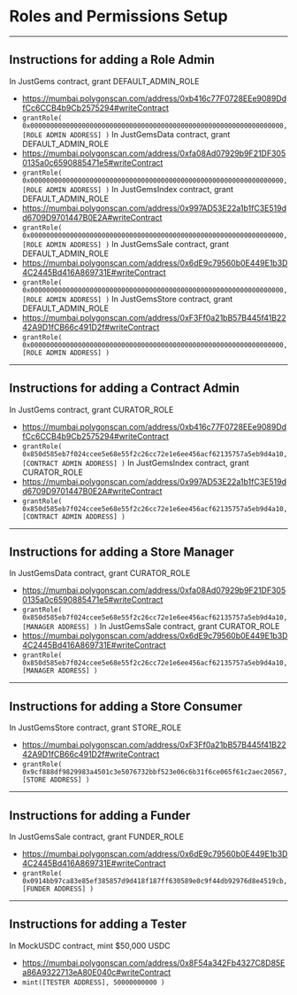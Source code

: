 # Roles and Permissions Setup

-----------------------------------
## Instructions for adding a Role Admin

In JustGems contract, grant DEFAULT_ADMIN_ROLE
 - https://mumbai.polygonscan.com/address/0xb416c77F0728EEe9089DdfCc6CCB4b9Cb2575294#writeContract
 - `grantRole( 0x0000000000000000000000000000000000000000000000000000000000000000, [ROLE ADMIN ADDRESS] )`
In JustGemsData contract, grant DEFAULT_ADMIN_ROLE
 - https://mumbai.polygonscan.com/address/0xfa08Ad07929b9F21DF3050135a0c6590885471e5#writeContract
 - `grantRole( 0x0000000000000000000000000000000000000000000000000000000000000000, [ROLE ADMIN ADDRESS] )`
In JustGemsIndex contract, grant DEFAULT_ADMIN_ROLE
 - https://mumbai.polygonscan.com/address/0x997AD53E22a1b1fC3E519dd6709D9701447B0E2A#writeContract
 - `grantRole( 0x0000000000000000000000000000000000000000000000000000000000000000, [ROLE ADMIN ADDRESS] )`
In JustGemsSale contract, grant DEFAULT_ADMIN_ROLE
 - https://mumbai.polygonscan.com/address/0x6dE9c79560b0E449E1b3D4C2445Bd416A869731E#writeContract
 - `grantRole( 0x0000000000000000000000000000000000000000000000000000000000000000, [ROLE ADMIN ADDRESS] )`
In JustGemsStore contract, grant DEFAULT_ADMIN_ROLE
 - https://mumbai.polygonscan.com/address/0xF3Ff0a21bB57B445f41B2242A9D1fCB66c491D2f#writeContract
 - `grantRole( 0x0000000000000000000000000000000000000000000000000000000000000000, [ROLE ADMIN ADDRESS] )`

-----------------------------------
## Instructions for adding a Contract Admin

In JustGems contract, grant CURATOR_ROLE
 - https://mumbai.polygonscan.com/address/0xb416c77F0728EEe9089DdfCc6CCB4b9Cb2575294#writeContract
 - `grantRole( 0x850d585eb7f024ccee5e68e55f2c26cc72e1e6ee456acf62135757a5eb9d4a10, [CONTRACT ADMIN ADDRESS] )`
In JustGemsIndex contract, grant CURATOR_ROLE
 - https://mumbai.polygonscan.com/address/0x997AD53E22a1b1fC3E519dd6709D9701447B0E2A#writeContract
 - `grantRole( 0x850d585eb7f024ccee5e68e55f2c26cc72e1e6ee456acf62135757a5eb9d4a10, [CONTRACT ADMIN ADDRESS] )`

-----------------------------------
## Instructions for adding a Store Manager

In JustGemsData contract, grant CURATOR_ROLE
 - https://mumbai.polygonscan.com/address/0xfa08Ad07929b9F21DF3050135a0c6590885471e5#writeContract
 - `grantRole( 0x850d585eb7f024ccee5e68e55f2c26cc72e1e6ee456acf62135757a5eb9d4a10, [MANAGER ADDRESS] )`
In JustGemsSale contract, grant CURATOR_ROLE
 - https://mumbai.polygonscan.com/address/0x6dE9c79560b0E449E1b3D4C2445Bd416A869731E#writeContract
 - `grantRole( 0x850d585eb7f024ccee5e68e55f2c26cc72e1e6ee456acf62135757a5eb9d4a10, [MANAGER ADDRESS] )`

-----------------------------------
## Instructions for adding a Store Consumer

In JustGemsStore contract, grant STORE_ROLE
 - https://mumbai.polygonscan.com/address/0xF3Ff0a21bB57B445f41B2242A9D1fCB66c491D2f#writeContract
 - `grantRole( 0x9cf888df9829983a4501c3e5076732bbf523e06c6b31f6ce065f61c2aec20567, [STORE ADDRESS] )`

-----------------------------------
## Instructions for adding a Funder

In JustGemsSale contract, grant FUNDER_ROLE
 - https://mumbai.polygonscan.com/address/0x6dE9c79560b0E449E1b3D4C2445Bd416A869731E#writeContract
 - `grantRole( 0x0914bb97ca83e85ef385857d9d418f187ff630589e0c9f44db92976d8e4519cb, [FUNDER ADDRESS] )`

-----------------------------------
## Instructions for adding a Tester

In MockUSDC contract, mint $50,000 USDC
 - https://mumbai.polygonscan.com/address/0x8F54a342Fb4327C8D85Ea86A9322713eA80E040c#writeContract
 - `mint([TESTER ADDRESS], 50000000000 )`